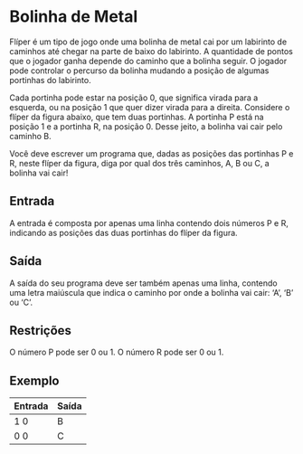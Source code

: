 # Bolinha de Metal

Flíper é um tipo de jogo onde uma bolinha de metal cai por um labirinto de caminhos até chegar na parte de baixo do labirinto. A quantidade de pontos que o jogador ganha depende do caminho que a bolinha seguir. O jogador pode controlar o percurso da bolinha mudando a posição de algumas portinhas do labirinto.

Cada portinha pode estar na posição 0, que significa virada para a esquerda, ou na posição 1 que quer dizer virada para a direita. Considere o flíper da figura abaixo, que tem duas portinhas. A portinha P está na posição 1 e a portinha R, na posição 0. Desse jeito, a bolinha vai cair pelo caminho B.

Você deve escrever um programa que, dadas as posições das portinhas P e R, neste flíper da figura, diga por qual dos três caminhos, A, B ou C, a bolinha vai cair!

## Entrada

A entrada é composta por apenas uma linha contendo dois números P e R, indicando as posições das duas portinhas do flíper da figura.

## Saída

A saída do seu programa deve ser também apenas uma linha, contendo uma letra maiúscula que indica o caminho por onde a bolinha vai cair: ‘A’, ‘B’ ou ‘C’.

## Restrições

O número P pode ser 0 ou 1. O número R pode ser 0 ou 1.

## Exemplo

| Entrada | Saída |
| ------- | ----- |
| 1 0     | B     |
| 0 0     | C     |
